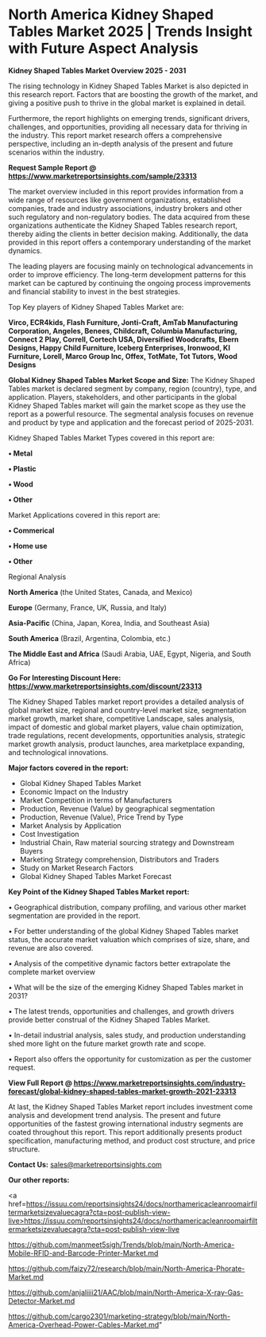 # North America Kidney Shaped Tables Market 2025 | Trends Insight with Future Aspect Analysis

<Strong> Kidney Shaped Tables Market Overview 2025 - 2031</strong>

The rising technology in Kidney Shaped Tables Market is also depicted in this research report. Factors that are boosting the growth of the market, and giving a positive push to thrive in the global market is explained in detail.

Furthermore, the report highlights on emerging trends, significant drivers, challenges, and opportunities, providing all necessary data for thriving in the industry. This report market research offers a comprehensive perspective, including an in-depth analysis of the present and future scenarios within the industry.

<strong>Request Sample Report @ <a href=https://www.marketreportsinsights.com/sample/23313>https://www.marketreportsinsights.com/sample/23313</a></strong>

The market overview included in this report provides information from a wide range of resources like government organizations, established companies, trade and industry associations, industry brokers and other such regulatory and non-regulatory bodies. The data acquired from these organizations authenticate the Kidney Shaped Tables research report, thereby aiding the clients in better decision making. Additionally, the data provided in this report offers a contemporary understanding of the market dynamics.

The leading players are focusing mainly on technological advancements in order to improve efficiency. The long-term development patterns for this market can be captured by continuing the ongoing process improvements and financial stability to invest in the best strategies.

Top Key players of Kidney Shaped Tables Market are:

<strong>Virco, ECR4kids, Flash Furniture, Jonti-Craft, AmTab Manufacturing Corporation, Angeles, Benees, Childcraft, Columbia Manufacturing, Connect 2 Play, Correll, Cortech USA, Diversified Woodcrafts, Ebern Designs, Happy Child Furniture, Iceberg Enterprises, Ironwood, KI Furniture, Lorell, Marco Group Inc, Offex, TotMate, Tot Tutors, Wood Designs</strong>

<strong><b>Global Kidney Shaped Tables Market Scope and Size:</b></strong>
The Kidney Shaped Tables market is declared segment by company, region (country), type, and application. Players, stakeholders, and other participants in the global Kidney Shaped Tables market will gain the market scope as they use the report as a powerful resource. The segmental analysis focuses on revenue and product by type and application and the forecast period of 2025-2031.

Kidney Shaped Tables Market Types covered in this report are:

<strong>• Metal

• Plastic

• Wood

• Other</strong>

Market Applications covered in this report are:

<strong>• Commerical

• Home use

• Other</strong> 

Regional Analysis

<strong>North America</strong> (the United States, Canada, and Mexico)

<strong>Europe</strong> (Germany, France, UK, Russia, and Italy)

<strong>Asia-Pacific</strong> (China, Japan, Korea, India, and Southeast Asia)

<strong>South America</strong> (Brazil, Argentina, Colombia, etc.)

<strong>The Middle East and Africa</strong> (Saudi Arabia, UAE, Egypt, Nigeria, and South Africa)

<strong>Go For Interesting Discount Here: <a href=https://www.marketreportsinsights.com/discount/23313>https://www.marketreportsinsights.com/discount/23313</a></strong>

The Kidney Shaped Tables market report provides a detailed analysis of global market size, regional and country-level market size, segmentation market growth, market share, competitive Landscape, sales analysis, impact of domestic and global market players, value chain optimization, trade regulations, recent developments, opportunities analysis, strategic market growth analysis, product launches, area marketplace expanding, and technological innovations.

<strong><b>Major factors covered in the report:</b></strong>
<ul>
  <li>Global Kidney Shaped Tables Market </li>
  <li>Economic Impact on the Industry</li>
  <li>Market Competition in terms of Manufacturers</li>
  <li>Production, Revenue (Value) by geographical segmentation</li>
  <li>Production, Revenue (Value), Price Trend by Type</li>
  <li>Market Analysis by Application</li>
  <li>Cost Investigation</li>
  <li>Industrial Chain, Raw material sourcing strategy and Downstream Buyers</li>
  <li>Marketing Strategy comprehension, Distributors and Traders</li>
  <li>Study on Market Research Factors</li>
  <li>Global Kidney Shaped Tables Market Forecast</li>
</ul>

<strong><b>Key Point of the Kidney Shaped Tables Market report:</b></strong>

• Geographical distribution, company profiling, and various other market segmentation are provided in the report.

• For better understanding of the global Kidney Shaped Tables market status, the accurate market valuation which comprises of size, share, and revenue are also covered.

• Analysis of the competitive dynamic factors better extrapolate the complete market overview

• What will be the size of the emerging Kidney Shaped Tables market in 2031?

• The latest trends, opportunities and challenges, and growth drivers provide better construal of the Kidney Shaped Tables Market.

• In-detail industrial analysis, sales study, and production understanding shed more light on the future market growth rate and scope.

• Report also offers the opportunity for customization as per the customer request.

<strong><b>View Full Report @ <a href=https://www.marketreportsinsights.com/industry-forecast/global-kidney-shaped-tables-market-growth-2021-23313>https://www.marketreportsinsights.com/industry-forecast/global-kidney-shaped-tables-market-growth-2021-23313</a></b></strong>


At last, the Kidney Shaped Tables Market report includes investment come analysis and development trend analysis. The present and future opportunities of the fastest growing international industry segments are coated throughout this report. This report additionally presents product specification, manufacturing method, and product cost structure, and price structure.

<strong>Contact Us:</strong>
sales@marketreportsinsights.com

<strong>Our other reports:</strong>

<a href=https://issuu.com/reportsinsights24/docs/northamericacleanroomairfiltermarketsizevaluecagra?cta=post-publish-view-live>https://issuu.com/reportsinsights24/docs/northamericacleanroomairfiltermarketsizevaluecagra?cta=post-publish-view-live</a>

<a href=https://github.com/manmeet5sigh/Trends/blob/main/North-America-Mobile-RFID-and-Barcode-Printer-Market.md>https://github.com/manmeet5sigh/Trends/blob/main/North-America-Mobile-RFID-and-Barcode-Printer-Market.md</a>

<a href=https://github.com/faizy72/research/blob/main/North-America-Phorate-Market.md>https://github.com/faizy72/research/blob/main/North-America-Phorate-Market.md</a>

<a href=https://github.com/anjaliiii21/AAC/blob/main/North-America-X-ray-Gas-Detector-Market.md>https://github.com/anjaliiii21/AAC/blob/main/North-America-X-ray-Gas-Detector-Market.md</a>

<a href=https://github.com/cargo2301/marketing-strategy/blob/main/North-America-Overhead-Power-Cables-Market.md>https://github.com/cargo2301/marketing-strategy/blob/main/North-America-Overhead-Power-Cables-Market.md</a>"
